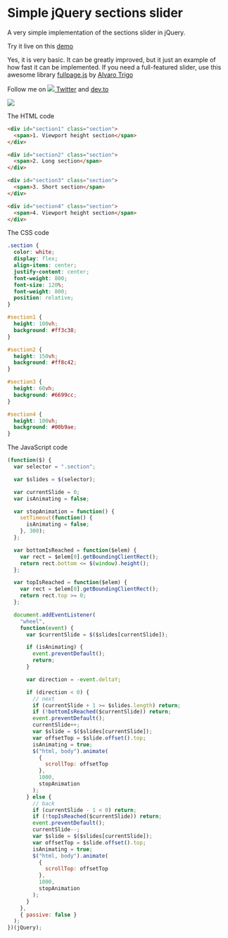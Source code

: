 # Simple jQuery sections slider

A very simple implementation of the sections slider in jQuery.

Try it live on this [demo](https://epranka.github.io/sections-slider)

Yes, it is very basic. It can be greatly improved, but it just an example of how fast it can be implemented. If you need a full-featured slider, use this awesome library [fullpage.js](https://alvarotrigo.com/fullPage/) by [Alvaro Trigo](https://twitter.com/IMAC2)

Follow me on [![](http://i.imgur.com/wWzX9uB.png) Twitter](https://twitter.com/epranka) and [dev.to](https://dev.to/epranka)

![](https://i.ibb.co/wBPqWY3/sections-slider-min.gif)

The HTML code

```html
<div id="section1" class="section">
  <span>1. Viewport height section</span>
</div>

<div id="section2" class="section">
  <span>2. Long section</span>
</div>

<div id="section3" class="section">
  <span>3. Short section</span>
</div>

<div id="section4" class="section">
  <span>4. Viewport height section</span>
</div>
```

The CSS code

```css
.section {
  color: white;
  display: flex;
  align-items: center;
  justify-content: center;
  font-weight: 800;
  font-size: 120%;
  font-weight: 800;
  position: relative;
}

#section1 {
  height: 100vh;
  background: #ff3c38;
}

#section2 {
  height: 150vh;
  background: #ff8c42;
}

#section3 {
  height: 60vh;
  background: #6699cc;
}

#section4 {
  height: 100vh;
  background: #00b9ae;
}
```

The JavaScript code

```js
(function($) {
  var selector = ".section";

  var $slides = $(selector);

  var currentSlide = 0;
  var isAnimating = false;

  var stopAnimation = function() {
    setTimeout(function() {
      isAnimating = false;
    }, 300);
  };

  var bottomIsReached = function($elem) {
    var rect = $elem[0].getBoundingClientRect();
    return rect.bottom <= $(window).height();
  };

  var topIsReached = function($elem) {
    var rect = $elem[0].getBoundingClientRect();
    return rect.top >= 0;
  };

  document.addEventListener(
    "wheel",
    function(event) {
      var $currentSlide = $($slides[currentSlide]);

      if (isAnimating) {
        event.preventDefault();
        return;
      }

      var direction = -event.deltaY;

      if (direction < 0) {
        // next
        if (currentSlide + 1 >= $slides.length) return;
        if (!bottomIsReached($currentSlide)) return;
        event.preventDefault();
        currentSlide++;
        var $slide = $($slides[currentSlide]);
        var offsetTop = $slide.offset().top;
        isAnimating = true;
        $("html, body").animate(
          {
            scrollTop: offsetTop
          },
          1000,
          stopAnimation
        );
      } else {
        // back
        if (currentSlide - 1 < 0) return;
        if (!topIsReached($currentSlide)) return;
        event.preventDefault();
        currentSlide--;
        var $slide = $($slides[currentSlide]);
        var offsetTop = $slide.offset().top;
        isAnimating = true;
        $("html, body").animate(
          {
            scrollTop: offsetTop
          },
          1000,
          stopAnimation
        );
      }
    },
    { passive: false }
  );
})(jQuery);
```
